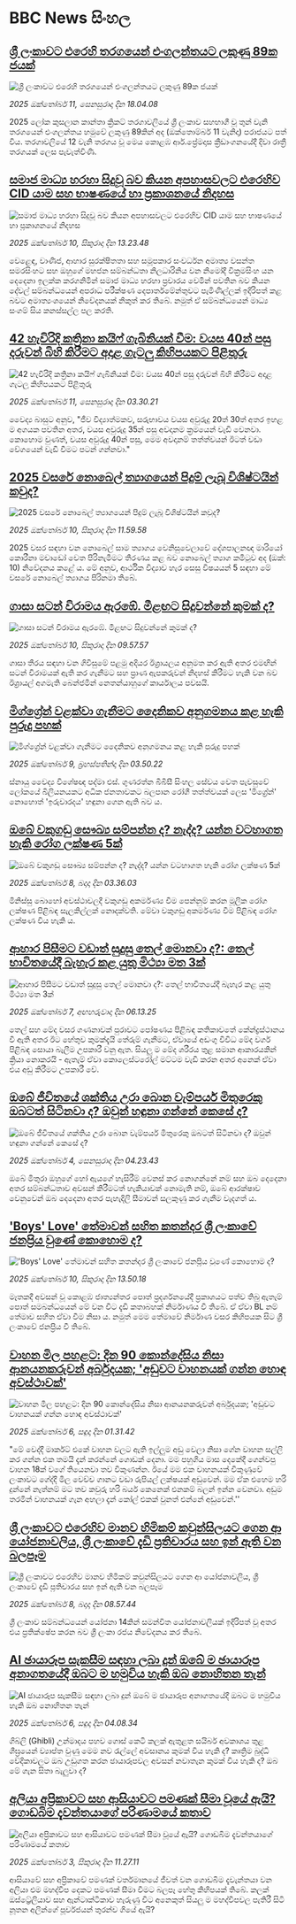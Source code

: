 # BBC News සිංහල## [ශ්‍රී ලංකාවට එරෙහි තරගයෙන් එංගලන්තයට ලකුණු 89ක ජයක්](https://www.bbc.com/sinhala/articles/c4gvgze1e9yo?at_medium=RSS&at_campaign=rss?at_campaign=githubrss)![ශ්‍රී ලංකාවට එරෙහි තරගයෙන් එංගලන්තයට ලකුණු 89ක ජයක්](https://ichef.bbci.co.uk/ace/ws/240/cpsprodpb/07cb/live/d2ee7460-a6cb-11f0-92db-77261a15b9d2.jpg)_2025 ඔක්තෝබර් 11, සෙනසුරාදා දින 18.04.08_2025 ලෝක කුසලාන කාන්තා ක්‍රිකට් තරගාවලියේ ශ්‍රී ලංකාව  සහභාගී වූ තුන් වැනි තරගයෙන් එංගලන්තය හමුවේ ලකුණු 89කින් අද (ඔක්තොම්බර් 11 වැනිදා) පරාජයට පත් විය.
තරගාවලියේ 12 වැනි තරගය වූ මෙය කොළඹ ආර්.ප්‍රේමදාස ක්‍රීඩාංගනයේදී දිවා රාත්‍රී තරගයක් ලෙස පැවැත්විණි.## [සමාජ මාධ්‍ය හරහා සිදුවූ බව කියන අපහාසවලට එරෙහිව CID යාම සහ භාෂණයේ හා ප්‍රකාශනයේ නිදහස](https://www.bbc.com/sinhala/articles/c930re7x5pvo?at_medium=RSS&at_campaign=rss?at_campaign=githubrss)![සමාජ මාධ්‍ය හරහා සිදුවූ බව කියන අපහාසවලට එරෙහිව CID යාම සහ භාෂණයේ හා ප්‍රකාශනයේ නිදහස](https://ichef.bbci.co.uk/ace/ws/240/cpsprodpb/4c2e/live/9537fe90-a5d4-11f0-b98a-8b079c99c55e.jpg)_2025 ඔක්තෝබර් 10, සිකුරාදා දින 13.23.48_වෙළෙඳ, වාණිජ, ආහාර සුරක්ෂිතතා සහ සමූපකාර සංවර්ධන අමාත්‍ය වසන්ත සමරසිංහට සහ ඔහුගේ මහජන සම්බන්ධතා නිලධාරිනිය වන නිමෝදී වික්‍රමසිංහ යන දෙදෙනා ඉලක්ක කරගනිමින් සමාජ මාධ්‍ය හරහා ප්‍රචාරය වෙමින් පවතින බව කියන දේවල් සම්බන්ධයෙන් අපරාධ පරීක්ෂණ දෙපාර්තමේන්තුවට පැමිණිල්ලක් ඉදිරිපත් කළ බවට අමාත්‍යංශයෙන් නිවේදනයක් නිකුත් කර තිබේ. නමුත් ඒ සම්බන්ධයෙන් මාධ්‍ය සංගම් සිය කනස්සල්ල පල කරති.## [42 හැවිරිදි කත්‍රිනා කයිෆ් ගැබිනියක් වීම: වයස 40න් පසු දරුවන් බිහි කිරීමට අදාළ ගැටලු කිහිපයකට පිළිතුරු](https://www.bbc.com/sinhala/articles/c1l8389zjn6o?at_medium=RSS&at_campaign=rss?at_campaign=githubrss)![42 හැවිරිදි කත්‍රිනා කයිෆ් ගැබිනියක් වීම: වයස 40න් පසු දරුවන් බිහි කිරීමට අදාළ ගැටලු කිහිපයකට පිළිතුරු](https://ichef.bbci.co.uk/ace/ws/240/cpsprodpb/fd04/live/ca955ac0-9d22-11f0-92db-77261a15b9d2.png)_2025 ඔක්තෝබර් 11, සෙනසුරාදා දින 03.30.21_වෛද්‍ය බාසුට අනුව, "ජීව විද්‍යාත්මකව, සරුභාවය වයස අවුරුදු 20ත් 30ත් අතර ඉහළ ම අගයක පවතින අතර, වයස අවුරුදු 35න් පසු අවදානම ක්‍රමයෙන් වැඩි වෙනවා. කොහොම වුණත්, වයස අවුරුදු 40න් පසු, මෙම අවදානම් තත්ත්වයන් ඊටත් වඩා වේගයෙන් වැඩි වීමට පටන් ගන්නවා."## [2025 වසරේ නොබෙල් ත්‍යාගයෙන් පිදුම් ලැබූ විශිෂ්ටයින් කවුද?](https://www.bbc.com/sinhala/articles/c3e7gwkx79yo?at_medium=RSS&at_campaign=rss?at_campaign=githubrss)![2025 වසරේ නොබෙල් ත්‍යාගයෙන් පිදුම් ලැබූ විශිෂ්ටයින් කවුද?](https://ichef.bbci.co.uk/ace/ws/240/cpsprodpb/4ec3/live/930ac6b0-a5c6-11f0-add7-abf13599c13e.jpg)_2025 ඔක්තෝබර් 10, සිකුරාදා දින 11.59.58_2025 වසර සඳහා වන නොබෙල් සාම ත්‍යාගය වෙනිසුවෙලාවේ දේශපාලනඥ මාරියෝ කොරීනා මචාඩෝ වෙත පිරිනැමීමට තීරණය කළ බව නොබෙල් ත්‍යාග කමිටුව අද (ඔක්: 10) නිවේදනය කළේ ය.
මේ අනුව, ආර්ථික විද්‍යාව හැර සෙසු විෂයයන් 5 සඳහා මේ වසරේ නොබෙල් ත්‍යාගය පිරිනමා තිබේ.## [ගාසා සටන් විරාමය ඇරඹේ. මීළඟට සිදුවන්නේ කුමක් ද?](https://www.bbc.com/sinhala/articles/c4gwnzky71zo?at_medium=RSS&at_campaign=rss?at_campaign=githubrss)![ගාසා සටන් විරාමය ඇරඹේ. මීළඟට සිදුවන්නේ කුමක් ද?](https://ichef.bbci.co.uk/ace/ws/240/cpsprodpb/27ee/live/f9ba4c20-a52e-11f0-bf56-21413d90bb1e.jpg)_2025 ඔක්තෝබර් 10, සිකුරාදා දින 09.57.57_ගාසා තීරය සඳහා වන ගිවිසුමේ පළමු අදියර ඊශ්‍රායලය අනුමත කර ඇති අතර එමඟින් සටන් විරාමයක් ඇති කර ගැනීමට සහ ප්‍රාණ ඇපකරුවන් නිදහස් කිරීමට හැකි වන බව ඊශ්‍රායල් අගමැති බෙන්ජමින් නෙතන්යාහුගේ කාර්යාලය පවසයි.## [මිග්ග්‍රේන් වළක්වා ගැනීමට දෛනිකව අනුගමනය කළ හැකි පුරුදු පහක්](https://www.bbc.com/sinhala/articles/c237xmen7yno?at_medium=RSS&at_campaign=rss?at_campaign=githubrss)![මිග්ග්‍රේන් වළක්වා ගැනීමට දෛනිකව අනුගමනය කළ හැකි පුරුදු පහක්](https://ichef.bbci.co.uk/ace/ws/240/cpsprodpb/d56e/live/78dc6300-a2a8-11f0-b741-177e3e2c2fc7.jpg)_2025 ඔක්තෝබර් 9, බ්‍රහස්පතින්දා දින 03.50.22_ස්නායු වෛද්‍ය විශේෂඥ පද්මා එස්. ගුණරත්න බීබීසී සිංහල සේවය වෙත පැවසුවේ ලෝකයේ බිලියනයකට අධික ජනතාවකට බලපාන රෝගී තත්ත්වයක් ලෙස 'මිග්‍රේන්' නොහොත් 'ඉරුවාරදය' හඳුනා ගෙන ඇති බව ය.## [ඔබේ වකුගඩු සෞඛ්‍ය සම්පන්න ද? නැද්ද? යන්න වටහාගත හැකි රෝග ලක්ෂණ 5ක්](https://www.bbc.com/sinhala/articles/cx2j9z941kyo?at_medium=RSS&at_campaign=rss?at_campaign=githubrss)![ඔබේ වකුගඩු සෞඛ්‍ය සම්පන්න ද? නැද්ද? යන්න වටහාගත හැකි රෝග ලක්ෂණ 5ක්](https://ichef.bbci.co.uk/ace/ws/240/cpsprodpb/d3ef/live/407136d0-9e02-11f0-92db-77261a15b9d2.jpg)_2025 ඔක්තෝබර් 8, බදාදා දින 03.36.03_මිනිස්සු බොහෝ අවස්ථාවලදී වකුගඩු අකර්මණ්‍ය වීම පෙන්නුම් කරන මූලික රෝග ලක්ෂණ පිළිබඳ සැලකිල්ලක් නොදක්වති. මේවා වකුගඩු අකර්මණ්‍ය වීම පිළිබඳ රෝග ලක්ෂණ විය හැකි ය.## [ආහාර පිසීමට වඩාත් සුදුසු තෙල් මොනවා ද?: තෙල් භාවිතයේදී බැහැර කළ යුතු මිථ්‍යා මත 3ක්](https://www.bbc.com/sinhala/articles/cx2j123012vo?at_medium=RSS&at_campaign=rss?at_campaign=githubrss)![ආහාර පිසීමට වඩාත් සුදුසු තෙල් මොනවා ද?: තෙල් භාවිතයේදී බැහැර කළ යුතු මිථ්‍යා මත 3ක්](https://ichef.bbci.co.uk/ace/ws/240/cpsprodpb/cecb/live/f253c650-9dea-11f0-b3aa-f94b46cdf49f.jpg)_2025 ඔක්තෝබර් 7, අඟහරුවාදා දින 06.13.25_තෙල් සහ මේද වසර ගණනාවක් පුරාවට පෝෂණය පිළිබඳ කතිකාවතේ කේන්ද්‍රස්ථානය වී ඇති අතර ඊට හේතුව කුමක්දැයි තේරුම් ගැනීමට, ඒවායේ අඩංගු විවිධ මේද වර්ග පිළිබඳ සොයා බැලීම උපකාරී වනු ඇත.
සියලු ම මේද ශරීරය තුළ සමාන ආකාරයකින් ක්‍රියා නොකරයි - ඇතැම් ඒවා කොලෙස්ටරෝල් මට්ටම වැඩි කරන අතර අනෙක් ඒවා එය අඩු කිරීමට උපකාරී වේ.## [ඔබේ ජීවිතයේ ශක්තිය උරා බොන වැම්පයර් මිතුරෙකු ඔබටත් සිටිනවා ද? ඔවුන් හඳුනා ගන්නේ කෙසේ ද?](https://www.bbc.com/sinhala/articles/cnvrpvj6ml5o?at_medium=RSS&at_campaign=rss?at_campaign=githubrss)![ඔබේ ජීවිතයේ ශක්තිය උරා බොන වැම්පයර් මිතුරෙකු ඔබටත් සිටිනවා ද? ඔවුන් හඳුනා ගන්නේ කෙසේ ද?](https://ichef.bbci.co.uk/ace/ws/240/cpsprodpb/cdc4/live/5d2d5b20-9f7c-11f0-928c-71dbb8619e94.jpg)_2025 ඔක්තෝබර් 4, සෙනසුරාදා දින 04.23.43_ඔබේ මිතුරා ඔහුගේ හෝ ඇයගේ හැසිරීම් වෙනස් කර නොගන්නේ නම් සහ ඔබ දෙදෙනා අතර සම්බන්ධතාව අවසන් කිරීමටත් හැකියාවක් නොමැති නම්, ඔබේ ආරක්ෂාව වෙනුවෙන් ඔබ දෙදෙනා අතර පැහැදිලි සීමාවන් සලකුණු කර ගැනීම වැදගත් ය.## ['Boys' Love' තේමාවන් සහිත කතන්දර ශ්‍රී ලංකාවේ ජනප්‍රිය වුණේ කොහොම ද?](https://www.bbc.com/sinhala/articles/czrp5m5j46vo?at_medium=RSS&at_campaign=rss?at_campaign=githubrss)!['Boys' Love' තේමාවන් සහිත කතන්දර ශ්‍රී ලංකාවේ ජනප්‍රිය වුණේ කොහොම ද?](https://ichef.bbci.co.uk/ace/ws/240/cpsprodpb/ad4f/live/ca1e47c0-a5ae-11f0-bce4-d9d16b79c0d6.png)_2025 ඔක්තෝබර් 10, සිකුරාදා දින 13.50.18_මෑතකදී අවසන් වූ කොළඹ ජාත්‍යන්තර පොත් ප්‍රදර්ශනයේදී ප්‍රකාශයට පත්ව තිබු ඇතැම් පොත් සමබන්ධයෙන් මේ වන විට දැඩි කතාබහක් නිර්මාණය වී තිබේ. ඒ ඒවා BL නම් තේමාව සහිත ඒවා වීම නිසා ය. නමුත් මෙම තේමාවේ නිර්මාණ වසර කිහිපයක සිට ශ්‍රී ලංකාවේ ජනප්‍රිය වී තිබේ.## [වාහන මිල පහළට: දින 90 කොන්දේසිය නිසා ආනයනකරුවන් අර්බුදයක; 'අඩුවට වාහනයක් ගන්න හොඳ අවස්ථාවක්'](https://www.bbc.com/sinhala/articles/cm2zr4z0xkxo?at_medium=RSS&at_campaign=rss?at_campaign=githubrss)![වාහන මිල පහළට: දින 90 කොන්දේසිය නිසා ආනයනකරුවන් අර්බුදයක; 'අඩුවට වාහනයක් ගන්න හොඳ අවස්ථාවක්'](https://ichef.bbci.co.uk/ace/ws/240/cpsprodpb/f51c/live/a549e7b0-a04f-11f0-b687-23a5afa8b42e.jpg)_2025 ඔක්තෝබර් 6, සඳුදා දින 01.31.42_"මේ වෙද්දී මාර්කට් එකේ වාහන වලට ඇති ඉල්ලුම අඩු වෙලා නිසා ගේන වාහන සල්ලි කර ගන්න එක තමයි දැන් කරන්නේ ගොඩක් දෙනා. මම පහුගිය මාස දෙකේදී ගෙන්වපු වාහන 18ක් වගේ තියෙනවා තව විකුණන්න. ඊයේ මම එක වාහනයක් විකුණුවේ ලංකාවට ගේද්දී මිල වෙච්ච ගානට වඩා රුපියල් ලක්ෂයක් අඩුවෙන්. මම ඒක එහෙම හරි දුන්නේ නැත්නම් මට තව කවුරු හරි බයර් කෙනෙක් එනකම් බලන් ඉන්න වෙනවා. අඩුම තරමින් වාහනයක් ගැන අහලා දැන් කෝල් එකක් වුනත් එන්නේ අඩුවෙන්.''## [ශ්‍රී ලංකාවට එරෙහිව මානව හිමිකම් කවුන්සිලයට ගෙන ආ යෝජනාවලිය, ශ්‍රී ලංකාවේ දැඩි ප්‍රතිචාරය සහ ඉන් ඇති වන බලපෑම](https://www.bbc.com/sinhala/articles/cp3vke41k14o?at_medium=RSS&at_campaign=rss?at_campaign=githubrss)![ශ්‍රී ලංකාවට එරෙහිව මානව හිමිකම් කවුන්සිලයට ගෙන ආ යෝජනාවලිය, ශ්‍රී ලංකාවේ දැඩි ප්‍රතිචාරය සහ ඉන් ඇති වන බලපෑම](https://ichef.bbci.co.uk/ace/ws/240/cpsprodpb/6f68/live/2c248800-a378-11f0-9261-e164f2f40295.jpg)_2025 ඔක්තෝබර් 8, බදාදා දින 08.57.44_ශ්‍රී ලංකාව සම්බන්ධයෙන් යෝජනා 14කින් සමන්විත යෝජනාවලියක් ඉදිරිපත් වූ අතර එය ප්‍රතික්ෂේප කරන බව ශ්‍රී ලංකා රජය නිවේදනය කර තිබේ.## [AI ඡායාරූප සැකසීම සඳහා ලබා දුන් ඔබේ ම ඡායාරූප අනාගතයේදී ඔබට ම හමුවිය හැකි ඔබ නොහිතන තැන්](https://www.bbc.com/sinhala/articles/c62n1d92y0ro?at_medium=RSS&at_campaign=rss?at_campaign=githubrss)![AI ඡායාරූප සැකසීම සඳහා ලබා දුන් ඔබේ ම ඡායාරූප අනාගතයේදී ඔබට ම හමුවිය හැකි ඔබ නොහිතන තැන්](https://ichef.bbci.co.uk/ace/ws/240/cpsprodpb/6c5c/live/7e7b0a30-a061-11f0-92db-77261a15b9d2.png)_2025 ඔක්තෝබර් 6, සඳුදා දින 04.08.34_ගිබ්ලි (Ghibli) උන්මාදය පහව ගොස් කෙටි කලක් ඇතුළත සයිබර් අවකාශය තුළ ශීඝ්‍රයෙන් ව්‍යාප්ත වුණු මෙම නව රැල්ලේ අවසානය කුමක් විය හැකි ද? කෘත්‍රිම බුද්ධි වේදිකාවලට ඔබ උඩුගත කරන ඡායාරූපවල අවසන් නවාතැන කුමක් විය හැකි ද? ඔබ මේ ගැන සිතා බැලුවා ද?## [අලියා අප්‍රිකාවට සහ ආසියාවට පමණක් සීමා වූයේ ඇයි? ගොඩබිම දැවන්තයාගේ පරිණාමයේ කතාව](https://www.bbc.com/sinhala/articles/cj3yvznjn2zo?at_medium=RSS&at_campaign=rss?at_campaign=githubrss)![අලියා අප්‍රිකාවට සහ ආසියාවට පමණක් සීමා වූයේ ඇයි? ගොඩබිම දැවන්තයාගේ පරිණාමයේ කතාව](https://ichef.bbci.co.uk/ace/ws/240/cpsprodpb/1629/live/6d164710-9dea-11f0-92db-77261a15b9d2.jpg)_2025 ඔක්තෝබර් 3, සිකුරාදා දින 11.27.11_ආසියාවේ සහ අප්‍රිකාවේ පමණක් වර්තමානයේ ජීවත් වන ගොඩබිම දැවැන්තයා වන අලියා එම මහද්වීප දෙකට පමණක් සීමා වීමට බලපෑ හේතු කිහිපයක් තිබේ. කලක් ඔස්ට්‍රේලියාව සහ ඇන්ටාක්ටිකාව හැරුණු විට අනෙකුත් සියලු ම මහද්වීපවල පැතිරී සිටි නූතන අලින්ගේ පූර්වජයන් තුරන්ව ගියේ ඇයි?